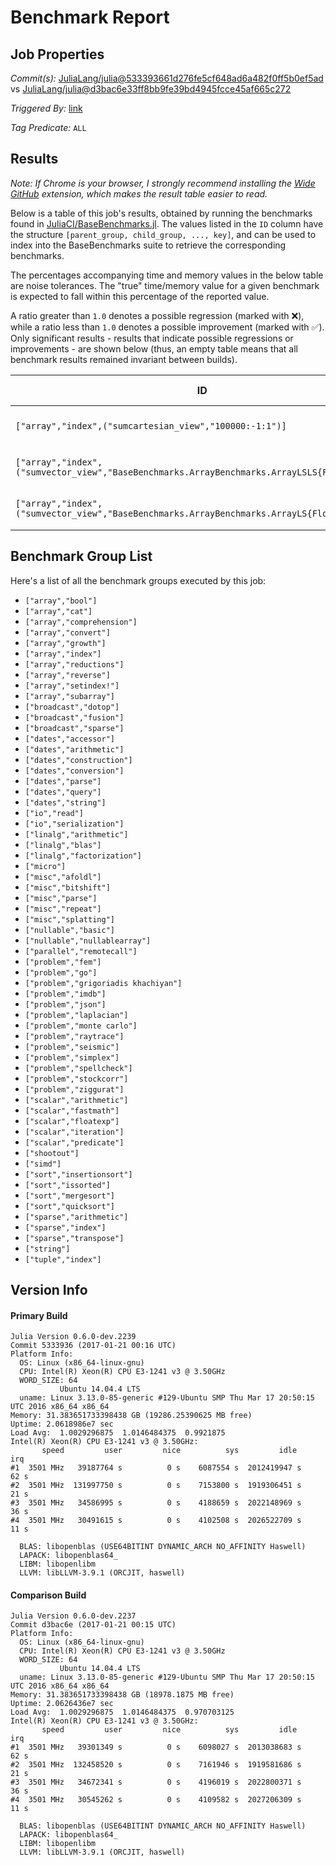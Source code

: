 # Benchmark Report

## Job Properties

*Commit(s):* [JuliaLang/julia@533393661d276fe5cf648ad6a482f0ff5b0ef5ad](https://github.com/JuliaLang/julia/commit/533393661d276fe5cf648ad6a482f0ff5b0ef5ad) vs [JuliaLang/julia@d3bac6e33ff8bb9fe39bd4945fcce45af665c272](https://github.com/JuliaLang/julia/commit/d3bac6e33ff8bb9fe39bd4945fcce45af665c272)

*Triggered By:* [link](https://github.com/JuliaLang/julia/pull/20165#issuecomment-274226830)

*Tag Predicate:* `ALL`

## Results

*Note: If Chrome is your browser, I strongly recommend installing the [Wide GitHub](https://chrome.google.com/webstore/detail/wide-github/kaalofacklcidaampbokdplbklpeldpj?hl=en)
extension, which makes the result table easier to read.*

Below is a table of this job's results, obtained by running the benchmarks found in
[JuliaCI/BaseBenchmarks.jl](https://github.com/JuliaCI/BaseBenchmarks.jl). The values
listed in the `ID` column have the structure `[parent_group, child_group, ..., key]`,
and can be used to index into the BaseBenchmarks suite to retrieve the corresponding
benchmarks.

The percentages accompanying time and memory values in the below table are noise tolerances. The "true"
time/memory value for a given benchmark is expected to fall within this percentage of the reported value.

A ratio greater than `1.0` denotes a possible regression (marked with :x:), while a ratio less
than `1.0` denotes a possible improvement (marked with :white_check_mark:). Only significant results - results
that indicate possible regressions or improvements - are shown below (thus, an empty table means that all
benchmark results remained invariant between builds).

| ID | time ratio | memory ratio |
|----|------------|--------------|
| `["array","index",("sumcartesian_view","100000:-1:1")]` | 0.45 (50%) :white_check_mark: | 1.00 (1%)  |
| `["array","index",("sumvector_view","BaseBenchmarks.ArrayBenchmarks.ArrayLSLS{Float32,2}")]` | 1.56 (50%) :x: | 1.00 (1%)  |
| `["array","index",("sumvector_view","BaseBenchmarks.ArrayBenchmarks.ArrayLS{Float32,2}")]` | 1.56 (50%) :x: | 1.00 (1%)  |

## Benchmark Group List

Here's a list of all the benchmark groups executed by this job:

- `["array","bool"]`
- `["array","cat"]`
- `["array","comprehension"]`
- `["array","convert"]`
- `["array","growth"]`
- `["array","index"]`
- `["array","reductions"]`
- `["array","reverse"]`
- `["array","setindex!"]`
- `["array","subarray"]`
- `["broadcast","dotop"]`
- `["broadcast","fusion"]`
- `["broadcast","sparse"]`
- `["dates","accessor"]`
- `["dates","arithmetic"]`
- `["dates","construction"]`
- `["dates","conversion"]`
- `["dates","parse"]`
- `["dates","query"]`
- `["dates","string"]`
- `["io","read"]`
- `["io","serialization"]`
- `["linalg","arithmetic"]`
- `["linalg","blas"]`
- `["linalg","factorization"]`
- `["micro"]`
- `["misc","afoldl"]`
- `["misc","bitshift"]`
- `["misc","parse"]`
- `["misc","repeat"]`
- `["misc","splatting"]`
- `["nullable","basic"]`
- `["nullable","nullablearray"]`
- `["parallel","remotecall"]`
- `["problem","fem"]`
- `["problem","go"]`
- `["problem","grigoriadis khachiyan"]`
- `["problem","imdb"]`
- `["problem","json"]`
- `["problem","laplacian"]`
- `["problem","monte carlo"]`
- `["problem","raytrace"]`
- `["problem","seismic"]`
- `["problem","simplex"]`
- `["problem","spellcheck"]`
- `["problem","stockcorr"]`
- `["problem","ziggurat"]`
- `["scalar","arithmetic"]`
- `["scalar","fastmath"]`
- `["scalar","floatexp"]`
- `["scalar","iteration"]`
- `["scalar","predicate"]`
- `["shootout"]`
- `["simd"]`
- `["sort","insertionsort"]`
- `["sort","issorted"]`
- `["sort","mergesort"]`
- `["sort","quicksort"]`
- `["sparse","arithmetic"]`
- `["sparse","index"]`
- `["sparse","transpose"]`
- `["string"]`
- `["tuple","index"]`

## Version Info

#### Primary Build

```
Julia Version 0.6.0-dev.2239
Commit 5333936 (2017-01-21 00:16 UTC)
Platform Info:
  OS: Linux (x86_64-linux-gnu)
  CPU: Intel(R) Xeon(R) CPU E3-1241 v3 @ 3.50GHz
  WORD_SIZE: 64
           Ubuntu 14.04.4 LTS
  uname: Linux 3.13.0-85-generic #129-Ubuntu SMP Thu Mar 17 20:50:15 UTC 2016 x86_64 x86_64
Memory: 31.383651733398438 GB (19286.25390625 MB free)
Uptime: 2.0618986e7 sec
Load Avg:  1.0029296875  1.0146484375  0.9921875
Intel(R) Xeon(R) CPU E3-1241 v3 @ 3.50GHz: 
       speed         user         nice          sys         idle          irq
#1  3501 MHz   39187764 s          0 s    6087554 s  2012419947 s         62 s
#2  3501 MHz  131997750 s          0 s    7153800 s  1919306451 s         21 s
#3  3501 MHz   34586995 s          0 s    4188659 s  2022148969 s         36 s
#4  3501 MHz   30491615 s          0 s    4102508 s  2026522709 s         11 s

  BLAS: libopenblas (USE64BITINT DYNAMIC_ARCH NO_AFFINITY Haswell)
  LAPACK: libopenblas64_
  LIBM: libopenlibm
  LLVM: libLLVM-3.9.1 (ORCJIT, haswell)

```

#### Comparison Build

```
Julia Version 0.6.0-dev.2237
Commit d3bac6e (2017-01-21 00:15 UTC)
Platform Info:
  OS: Linux (x86_64-linux-gnu)
  CPU: Intel(R) Xeon(R) CPU E3-1241 v3 @ 3.50GHz
  WORD_SIZE: 64
           Ubuntu 14.04.4 LTS
  uname: Linux 3.13.0-85-generic #129-Ubuntu SMP Thu Mar 17 20:50:15 UTC 2016 x86_64 x86_64
Memory: 31.383651733398438 GB (18978.1875 MB free)
Uptime: 2.0626436e7 sec
Load Avg:  1.0029296875  1.0146484375  0.970703125
Intel(R) Xeon(R) CPU E3-1241 v3 @ 3.50GHz: 
       speed         user         nice          sys         idle          irq
#1  3501 MHz   39301349 s          0 s    6098027 s  2013038683 s         62 s
#2  3501 MHz  132458520 s          0 s    7161946 s  1919581686 s         21 s
#3  3501 MHz   34672341 s          0 s    4196019 s  2022800371 s         36 s
#4  3501 MHz   30545262 s          0 s    4109582 s  2027206309 s         11 s

  BLAS: libopenblas (USE64BITINT DYNAMIC_ARCH NO_AFFINITY Haswell)
  LAPACK: libopenblas64_
  LIBM: libopenlibm
  LLVM: libLLVM-3.9.1 (ORCJIT, haswell)

```
